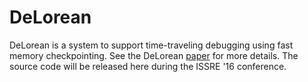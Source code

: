 # DeLorean

DeLorean is a system to support time-traveling debugging using fast memory checkpointing. See the DeLorean [paper](https://www.vusec.net/download/?t=papers/delorean_issre16.pdf) for more details. The source code will be released here during the ISSRE '16 conference.
